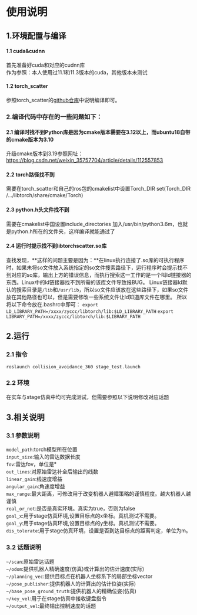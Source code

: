 # 使用说明
## 1.环境配置与编译
#### 1.1 cuda&cudnn
首先准备好cuda和对应的cudnn库     
作为参照：本人使用过11.1和11.3版本的cuda，其他版本未测试
#### 1.2 torch_scatter
参照torch_scatter的[github仓库](https://github.com/rusty1s/pytorch_scatter "github仓库")中说明编译即可。


### 2.编译代码中存在的一些问题如下：
#### 2.1 编译时找不到Python库是因为cmake版本需要在3.12以上，而ubuntu18自带的cmake版本为3.10
升级cmake版本到3.19参照网址：
https://blog.csdn.net/weixin_35757704/article/details/112557853
#### 2.2 torch路径找不到
需要在torch_scatter和自己的ros包的cmakelist中设置Torch_DIR
set(Torch_DIR /.../libtorch/share/cmake/Torch)
#### 2.3 python.h头文件找不到
需要在cmakelist中国设置include_directories
加入/usr/bin/python3.6m，也就是python.h所在的文件夹，这样编译就能通过了
#### 2.4 运行时提示找不到libtorchscatter.so库
查找发现，**这样的问题主要是因为：**在linux执行连接了.so库的可执行程序时，如果未将so文件放入系统指定的so文件搜索路径下，运行程序时会提示找不到对应的so库，输出上方的错误信息，而执行搜索这一工作的是一个叫ld链接器的东西。Linux中的ld链接器找不到所需的该库文件导致报BUG。
Linux链接器ld默认的搜索目录是`/lib`和`/usr/lib`，所以so文件应该放在这些路径下，如果so文件放在其他路径也可以，但是需要修改一些系统文件让ld知道库文件在哪里。
所以将以下命令放在.bashrc中即可：
`export LD_LIBRARY_PATH=/xxxx/zyccc/libtorch/lib:$LD_LIBRARY_PATH`
`export LIBRARY_PATH=/xxxx/zyccc/libtorch/lib:$LIBRARY_PATH`

## 2.运行
### 2.1 指令
`roslaunch collision_avoidance_360 stage_test.launch`
### 2.2 环境
在实车与stage仿真中均可完成测试，但需要参照以下说明修改对应话题

## 3.相关说明
### 3.1 参数说明
`model_path`:torch模型所在位置        
`input_size`:输入的雷达数据长度      
`fov`:雷达fov，单位是°        
`out_lines`:对原始雷达补全后输出的线数       
`linear_gain`:线速度增益     
`angular_gain`:角速度增益        
`max_range`:最大距离，可修改用于改变机器人避障策略的谨慎程度。越大机器人越谨慎       
`real_or_not`:是否是真实环境。真实为true，否则为false      
`goal_x`:用于stage仿真环境,设置目标点的x坐标。真机测试不需要。     
`goal_y`:用于stage仿真环境,设置目标点的y坐标。真机测试不需要。     
`dis_tolerate`:用于stage仿真环境，设置是否到达目标点的距离判定，单位为m。     

### 3.2 话题说明
`~/scan`:原始雷达话题   
`~/odom`:提供机器人精确速度(仿真)或计算出的估计速度(实际)   
`~/planning_vec`:提供目标点在机器人坐标系下的局部坐标vector   
`~/pose_publisher`:提供机器人的计算出的估计位姿(实际)     
`~/base_pose_ground_truth`:提供机器人的精确位姿(仿真)     
`~/key_vel`:用于在stage仿真中接收键盘指令   
`~/output_vel`:最终输出控制速度的话题